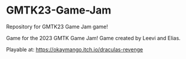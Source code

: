 # GMTK23-Game-Jam
 Repository for GMTK23 Game Jam game!

Game for the 2023 GMTK Game Jam!
Game created by Leevi and Elias.

Playable at: https://okaymango.itch.io/draculas-revenge
